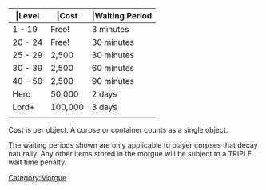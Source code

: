 | \|Level | \|Cost  | \|Waiting Period |
|---------|---------|------------------|
| 1 - 19  | Free!   | 3 minutes        |
| 20 - 24 | Free!   | 30 minutes       |
| 25 - 29 | 2,500   | 30 minutes       |
| 30 - 39 | 2,500   | 60 minutes       |
| 40 - 50 | 2,500   | 90 minutes       |
| Hero    | 50,000  | 2 days           |
| Lord+   | 100,000 | 3 days           |
|         |         |                  |

Cost is per object. A corpse or container counts as a single object.

The waiting periods shown are only applicable to player corpses that
decay naturally. Any other items stored in the morgue will be subject to
a TRIPLE wait time penalty.

[Category:Morgue](Category:Morgue "wikilink")
